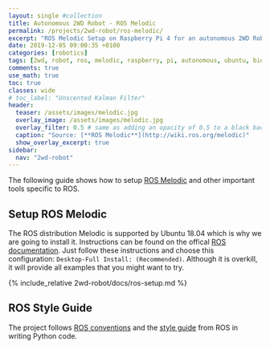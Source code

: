 ```yaml
---
layout: single #collection
title: Autonomous 2WD Robot - ROS Melodic
permalink: /projects/2wd-robot/ros-melodic/
excerpt: "ROS Melodic Setup on Raspberry Pi 4 for an autonomous 2WD Robot running ROS melodic to sense and act in an environment."
date: 2019-12-05 09:00:35 +0100
categories: [robotics]
tags: [2wd, robot, ros, melodic, raspberry, pi, autonomous, ubuntu, bionic]
comments: true
use_math: true
toc: true
classes: wide
# toc_label: "Unscented Kalman Filter"
header:
  teaser: /assets/images/melodic.jpg
  overlay_image: /assets/images/melodic.jpg
  overlay_filter: 0.5 # same as adding an opacity of 0.5 to a black background
  caption: "Source: [**ROS Melodic**](http://wiki.ros.org/melodic)"
  show_overlay_excerpt: true
sidebar:
  nav: "2wd-robot"
---
```


The following guide shows how to setup [ROS Melodic](http://wiki.ros.org/melodic) and other important tools specific to ROS. 

## Setup ROS Melodic

The ROS distribution Melodic is supported by Ubuntu 18.04 which is why we are going to install it.
Instructions can be found on the offical [ROS documentation](http://wiki.ros.org/melodic/Installation/Ubuntu).
Just follow these instructions and choose this configuration: `Desktop-Full Install: (Recommended)`. 
Although it is overkill, it will provide all examples that you might want to try.

{% include_relative 2wd-robot/docs/ros-setup.md %}


## ROS Style Guide

The project follows [ROS conventions](http://wiki.ros.org/ROS/Patterns/Conventions) and the [style guide](http://wiki.ros.org/PyStyleGuide) from ROS in writing Python code.

